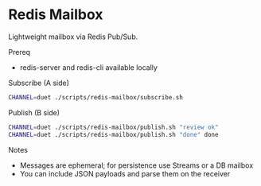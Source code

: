 Redis Mailbox
=============

Lightweight mailbox via Redis Pub/Sub.

Prereq
- redis-server and redis-cli available locally

Subscribe (A side)
```bash
CHANNEL=duet ./scripts/redis-mailbox/subscribe.sh
```

Publish (B side)
```bash
CHANNEL=duet ./scripts/redis-mailbox/publish.sh "review ok"
CHANNEL=duet ./scripts/redis-mailbox/publish.sh "done" done
```

Notes
- Messages are ephemeral; for persistence use Streams or a DB mailbox
- You can include JSON payloads and parse them on the receiver

